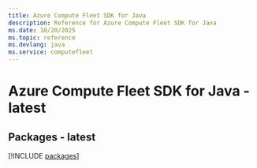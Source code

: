 ```yaml
---
title: Azure Compute Fleet SDK for Java
description: Reference for Azure Compute Fleet SDK for Java
ms.date: 10/20/2025
ms.topic: reference
ms.devlang: java
ms.service: computefleet
---
```

# Azure Compute Fleet SDK for Java - latest
## Packages - latest
[!INCLUDE [packages](compute-fleet-index.md)]